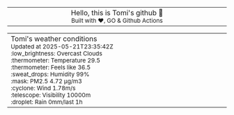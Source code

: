 
<div align="center">
<table>
<tbody>
<td align="center">
<img width="2000" height="0"><br>
Hello, this is Tomi's github 👋<br>
<sup>Built with ❤️, GO & Github Actions</sup><br>
<img width="2000" height="0">
</td>
</tbody>
</table>
</div>
<table>
<tbody>
<td align="left">
<img width="2000" height="0"><br>
Tomi's weather conditions<br>
<sup>Updated at 2025-05-21T23:35:42Z</sup><br>
<sup>:low_brightness: Overcast Clouds</sup><br>
<sup>:thermometer: Temperature 29.5 </sup><br>
<sup>:thermometer: Feels like 36.5</sup><br>
<sup>:sweat_drops: Humidity 99%</sup><br>
<sup>:mask: PM2.5 4.72 μg/m3</sup><br>
<sup>:cyclone: Wind 1.78m/s </sup><br>
<sup>:telescope: Visibility 10000m </sup><br>
<sup>:droplet: Rain 0mm/last 1h </sup><br>
<img width="2000" height="0">
</td>
<td align="left">
<img width="2000" height="0"><br>
<br>
<img width="2000" height="0">
</td>
</tbody>
</table>
</div>
    